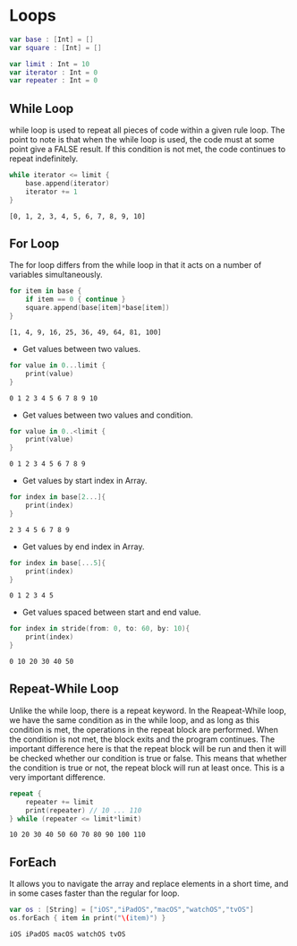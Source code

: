 # Loops
```swift
var base : [Int] = []
var square : [Int] = []

var limit : Int = 10
var iterator : Int = 0
var repeater : Int = 0
```
## While Loop
while loop is used to repeat all pieces of code within a given rule loop. 
The point to note is that when the while loop is used, the code must at some point give a FALSE result. 
If this condition is not met, the code continues to repeat indefinitely.
```swift
while iterator <= limit {
    base.append(iterator)
    iterator += 1
}
```
```
[0, 1, 2, 3, 4, 5, 6, 7, 8, 9, 10]
```

## For Loop
The for loop differs from the while loop in that it acts on a number of variables simultaneously.
```swift
for item in base {
    if item == 0 { continue }
    square.append(base[item]*base[item])
}
```
```
[1, 4, 9, 16, 25, 36, 49, 64, 81, 100]
```

- Get values between two values.
```swift
for value in 0...limit {
    print(value) 
}
```
```
0 1 2 3 4 5 6 7 8 9 10
```

- Get values between two values and condition.
```swift
for value in 0..<limit {
    print(value)
}
```
```
0 1 2 3 4 5 6 7 8 9
```

- Get values by start index in Array.
```swift
for index in base[2...]{
    print(index)
}
```
```
2 3 4 5 6 7 8 9
```

- Get values by end index in Array.
```swift
for index in base[...5]{
    print(index)
}
```
```
0 1 2 3 4 5
```
- Get values spaced between start and end value.
```swift
for index in stride(from: 0, to: 60, by: 10){
    print(index)
}
```
```
0 10 20 30 40 50
```

## Repeat-While Loop
Unlike the while loop, there is a repeat keyword. 
In the Reapeat-While loop, we have the same condition as in the while loop, and as long as this condition is met, the operations in the repeat block are performed. 
When the condition is not met, the block exits and the program continues. 
The important difference here is that the repeat block will be run and then it will be checked whether our condition is true or false. 
This means that whether the condition is true or not, the repeat block will run at least once. This is a very important difference.
```swift
repeat {
    repeater += limit
    print(repeater) // 10 ... 110
} while (repeater <= limit*limit)
```
```
10 20 30 40 50 60 70 80 90 100 110
```

## ForEach
It allows you to navigate the array and replace elements in a short time, and in some cases faster than the regular for loop.
```swift
var os : [String] = ["iOS","iPadOS","macOS","watchOS","tvOS"]
os.forEach { item in print("\(item)") }
```
```
iOS iPadOS macOS watchOS tvOS
```
